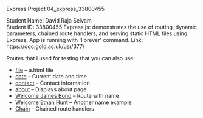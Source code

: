 Express Project  04_express_33800455

Student Name: David Raja Selvam  
Student ID: 33800455
Express.js: demonstrates the use of routing, dynamic parameters, chained route handlers, and serving static HTML files using Express.
App is running with 'Forever' command.
Link: https://doc.gold.ac.uk/usr/377/

Routes that I used for testing that you can also use:
- [file](https://doc.gold.ac.uk/usr/377/file) – a.html file
- [date](https://doc.gold.ac.uk/usr/377/date) – Current date and time
- [contact]('https://doc.gold.ac.uk/usr/377/contact) – Contact information
- [about](https://doc.gold.ac.uk/usr/377/about) – Displays about page
- [Welcome James Bond](https://doc.gold.ac.uk/usr/377/welcome/james-bond) – Route with name
- [Welcome Ethan Hunt](https://doc.gold.ac.uk/usr/377/Ethan-Hunt) – Another name example
- [Chain](https://doc.gold.ac.uk/usr/377/chain) – Chained route handlers
 
